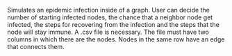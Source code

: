 Simulates an epidemic infection inside of a graph.
User can decide the number of starting infected nodes, the chance that a neighbor node get infected, the steps for recovering from the infection and the steps that the node will stay immune.
A .csv file is necessary. The file must have two columns in which there are the nodes. Nodes in the same row have an edge that connects them.
